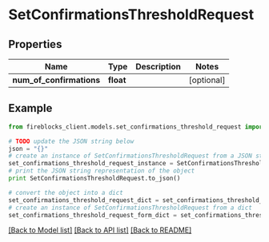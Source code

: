 # SetConfirmationsThresholdRequest


## Properties

Name | Type | Description | Notes
------------ | ------------- | ------------- | -------------
**num_of_confirmations** | **float** |  | [optional] 

## Example

```python
from fireblocks_client.models.set_confirmations_threshold_request import SetConfirmationsThresholdRequest

# TODO update the JSON string below
json = "{}"
# create an instance of SetConfirmationsThresholdRequest from a JSON string
set_confirmations_threshold_request_instance = SetConfirmationsThresholdRequest.from_json(json)
# print the JSON string representation of the object
print SetConfirmationsThresholdRequest.to_json()

# convert the object into a dict
set_confirmations_threshold_request_dict = set_confirmations_threshold_request_instance.to_dict()
# create an instance of SetConfirmationsThresholdRequest from a dict
set_confirmations_threshold_request_form_dict = set_confirmations_threshold_request.from_dict(set_confirmations_threshold_request_dict)
```
[[Back to Model list]](../README.md#documentation-for-models) [[Back to API list]](../README.md#documentation-for-api-endpoints) [[Back to README]](../README.md)


